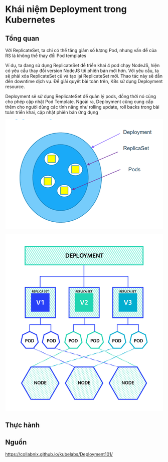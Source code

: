 # Khái niệm Deployment trong Kubernetes

## Tổng quan

Với ReplicateSet, ta chỉ có thể tăng giảm số lượng Pod, nhưng vấn để của RS là không thể thay đổi Pod templates

Ví dụ, ta đang sử dụng ReplicateSet để triển khai 4 pod chạy NodeJS, hiện có yêu cầu thay đổi version NodeJS tới phiên bản mới hơn. Với yêu cầu, ta sẽ phải xóa ReplicateSet cũ và tạo lại ReplicateSet mới. Thao tác này sẽ dẫn đến downtime dịch vụ. Để giải quyết bài toán trên, K8s sử dụng Deployment resource.

Deployment sẽ sử dụng ReplicateSet để quản lý pods, đồng thời nó cũng cho phép cập nhật Pod Template. Ngoài ra, Deployment cũng cung cấp thêm cho người dùng các tính năng như rolling update, roll backs trong bài toán triển khai, cập nhật phiên bản ứng dụng

![](/images/2.3-deployment-k8s/pic1.png)

![](/images/2.3-deployment-k8s/pic2.png)

## Thực hành

## Nguồn

https://collabnix.github.io/kubelabs/Deployment101/